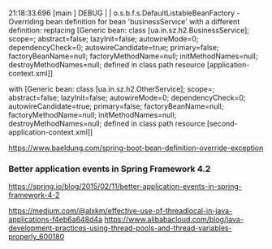 ###

21:18:33.696 [main                ] DEBUG |           | o.s.b.f.s.DefaultListableBeanFactory     - 
Overriding bean definition for bean 'businessService' with a different definition: 
replacing [Generic bean: class [ua.in.sz.h2.BusinessService]; scope=; abstract=false; 
lazyInit=false; autowireMode=0; dependencyCheck=0; autowireCandidate=true; primary=false; 
factoryBeanName=null; factoryMethodName=null; initMethodNames=null; destroyMethodNames=null; 
defined in class path resource [application-context.xml]] 

with [Generic bean: class [ua.in.sz.h2.OtherService]; 
scope=; abstract=false; lazyInit=false; autowireMode=0; dependencyCheck=0; 
autowireCandidate=true; primary=false; factoryBeanName=null; factoryMethodName=null; 
initMethodNames=null; destroyMethodNames=null; 
defined in class path resource [second-application-context.xml]]

https://www.baeldung.com/spring-boot-bean-definition-override-exception

### Better application events in Spring Framework 4.2

https://spring.io/blog/2015/02/11/better-application-events-in-spring-framework-4-2

https://medium.com/@alxkm/effective-use-of-threadlocal-in-java-applications-f4eb6a648d4a
https://www.alibabacloud.com/blog/java-development-practices-using-thread-pools-and-thread-variables-properly_600180
